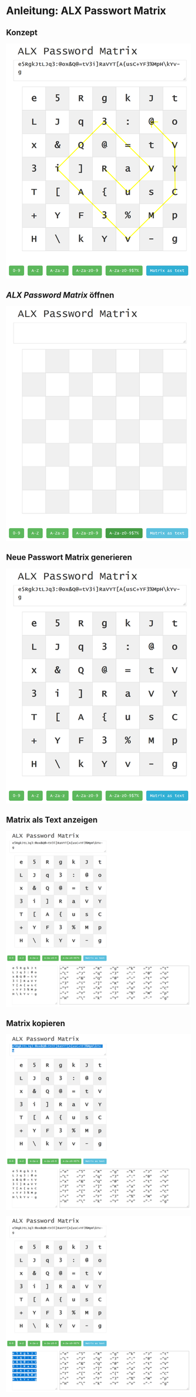 # Anleitung: ALX Passwort Matrix

## Konzept

![](images/passwordMatrix.gif)

## *ALX Password Matrix* öffnen

![](images/passwordMatrix02.PNG)

## Neue Passwort Matrix generieren

![](images/passwordMatrix03.PNG)

## Matrix als Text anzeigen

![](images/passwordMatrix04.PNG)

## Matrix kopieren

![](images/passwordMatrix06.PNG)

![](images/passwordMatrix05.PNG)
